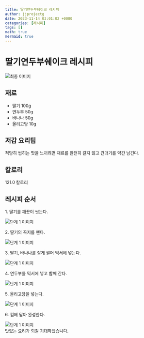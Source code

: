 ```yaml
---
title: 딸기연두부쉐이크 레시피
author: jjprojectg
date: 2023-11-14 03:01:02 +0000
categories: [레시피]
tags: []
math: true
mermaid: true
---
```

<meta name="og:type" content="website"/>
<meta charset="UTF-8"/>
<div class="header">
  <h1>딸기연두부쉐이크 레시피</h1>
</div>

<div class="container my-4">
  <div class="row">
    <div class="col-12 col-md-6">
      <div class="recipe-image">
        <img src="http://www.foodsafetykorea.go.kr/uploadimg/20141118/20141118102045_1416273645494.jpg" class="step-image" alt="최종 이미지"/>
      </div>
    </div>
    <div class="col-12 col-md-6">
      <div class="ingredients">
        <h2>재료</h2>
        <ul class="card">
          <li> 딸기 100g </li>
          <li>  연두부 50g </li>
          <li>  바나나 50g </li>
          <li>  올리고당 10g </li>
</ul>
      </div>
    </div>
    <div class="col-12 col-md-6">
      <div class="ingredients">
        <h2>저감 요리팁</h2>
        <div class="card"> 
          <p>
            적당히 씹히는 맛을 느끼려면 재료를 완전히 갈지 않고 건더기를 약간 남긴다.
          </p>
        </div>
      </div>
      <div class="ingredients">
        <h2>칼로리</h2>
        <div class="card"> 
          <p>
            121.0 칼로리
          </p>
        </div>
      </div>
    </div>
  </div>

  <h2 class="my-4">레시피 순서</h2>
  <div class="card recipe-card">
    <div class="card-body recipe-step">
      <p class="card-text step-description">1. 딸기를 깨끗이 씻는다.</p>
      <img src="http://www.foodsafetykorea.go.kr/uploadimg/cook/772-1.jpg" alt="단계 1 이미지" class="step-image"/>
    </div>
  </div>
  <div class="card recipe-card">
    <div class="card-body recipe-step">
      <p class="card-text step-description">2. 딸기의 꼭지를 뗀다.</p>
      <img src="http://www.foodsafetykorea.go.kr/uploadimg/cook/772-2.jpg" alt="단계 1 이미지" class="step-image"/>
    </div>
  </div>
  <div class="card recipe-card">
    <div class="card-body recipe-step">
      <p class="card-text step-description">3. 딸기, 바나나를 잘게 썰어 믹서에 넣는다.</p>
      <img src="http://www.foodsafetykorea.go.kr/uploadimg/cook/772-3.jpg" alt="단계 1 이미지" class="step-image"/>
    </div>
  </div>
  <div class="card recipe-card">
    <div class="card-body recipe-step">
      <p class="card-text step-description">4. 연두부를 믹서에 넣고 함께 간다.</p>
      <img src="http://www.foodsafetykorea.go.kr/uploadimg/cook/772-4.jpg" alt="단계 1 이미지" class="step-image"/>
    </div>
  </div>
  <div class="card recipe-card">
    <div class="card-body recipe-step">
      <p class="card-text step-description">5. 올리고당을 넣는다.</p>
      <img src="http://www.foodsafetykorea.go.kr/uploadimg/cook/772-5.jpg" alt="단계 1 이미지" class="step-image"/>
    </div>
  </div>
  <div class="card recipe-card">
    <div class="card-body recipe-step">
      <p class="card-text step-description">6. 컵에 담아 완성한다.</p>
      <img src="http://www.foodsafetykorea.go.kr/uploadimg/cook/772-6.jpg" alt="단계 1 이미지" class="step-image"/>
    </div>
  </div>

</div>
맛있는 요리가 되길 기대하겠습니다.
